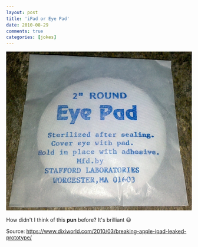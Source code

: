 ```yaml
---
layout: post
title: 'iPad or Eye Pad'
date: 2010-08-29
comments: true
categories: [jokes]
---
```


![Apple Eye Pad][img]

How didn't I think of this <b>pun</b> before? It's brilliant :smiley:

Source: <https://www.dixiworld.com/2010/03/breaking-apple-ipad-leaked-prototype/>

[img]: /images/apple-eye-pad.jpg 'Apple Eye Pad'
